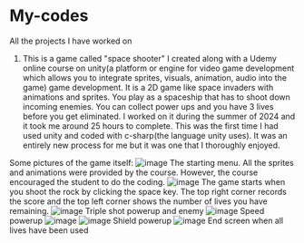 # My-codes
All the projects I have worked on

1) This is a game called "space shooter" I created along with a Udemy online course on unity(a platform or engine for video game development which allows you to integrate sprites, visuals, animation, audio into the game) game development. It is a 2D game like space invaders with animations and sprites. You play as a spaceship that has to shoot down incoming enemies. You can collect power ups and you have 3 lives before you get eliminated. I worked on it during the summer of 2024 and it took me around 25 hours to complete. This was the first time I had used unity and coded with c-sharp(the language unity uses). It was an entirely new process for me but it was one that I thoroughly enjoyed.

 Some pictures of the game itself:
![image](https://github.com/user-attachments/assets/f81d5415-7f04-4959-b1f4-c855094323d2)
The starting menu. All the sprites and animations were provided by the course. However, the course encouraged the student to do the coding.
![image](https://github.com/user-attachments/assets/8a39ef85-1441-45c7-b4ce-da7d11b29450)
The game starts when you shoot the rock by clicking the space key. The top right corner records the score and the top left corner shows the number of lives you have remaining.
![image](https://github.com/user-attachments/assets/8ff69293-55a1-4393-95f5-394014df0f74)
Triple shot powerup and enemy
![image](https://github.com/user-attachments/assets/490eb75f-9689-4775-a0d8-5a9fd869fa30)
Speed powerup
![image](https://github.com/user-attachments/assets/e4db3e7b-6113-4bf7-97fc-77efee248646)
![image](https://github.com/user-attachments/assets/1fc29043-41cb-465a-8ac0-c30e1f2926b3)
Shield powerup 
![image](https://github.com/user-attachments/assets/9877d52e-3ffe-4528-87ba-1084b28d3d98)
End screen when all lives have been used
